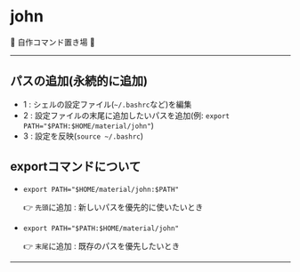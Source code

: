 # john

:dog: 自作コマンド置き場 :dog:

---

## パスの追加(永続的に追加)

- 1 : シェルの設定ファイル(`~/.bashrc`など)を編集
- 2 : 設定ファイルの末尾に追加したいパスを追加(例: `export PATH="$PATH:$HOME/material/john"`)
- 3 : 設定を反映(`source ~/.bashrc`)

## exportコマンドについて

- `export PATH="$HOME/material/john:$PATH"`

  :point_right: `先頭`に追加 : 新しいパスを優先的に使いたいとき

- `export PATH="$PATH:$HOME/material/john"`

  :point_right: `末尾`に追加 : 既存のパスを優先したいとき

---

